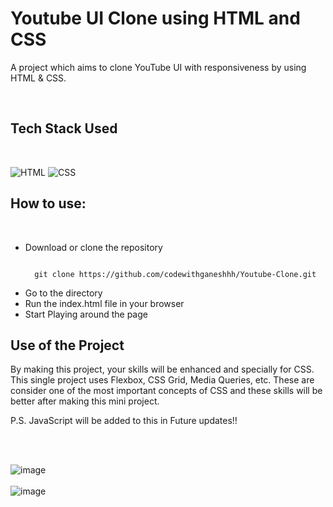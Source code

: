 <h1 id="youtube-ui-clone">Youtube UI Clone using HTML and CSS</h1>

<p>A project which aims to clone YouTube UI with responsiveness by using HTML & CSS. </p>
<br>

<h2 id="tech-stack-used">Tech Stack Used</h2>
<br>

<p><img src="https://img.shields.io/badge/html5%20-%23E34F26.svg?&style=for-the-badge&logo=html5&logoColor=white" alt="HTML">
<img src="https://img.shields.io/badge/css3%20-%231572B6.svg?&style=for-the-badge&logo=css3&logoColor=white" alt="CSS">

<h2 id="how-to-use">How to use:</h2>
<br>

<ul>
  <li>Download or clone the repository</li>
<pre><code>
  git clone https://github.com/codewithganeshhh/Youtube-Clone.git
</code></pre>
  
  <li>Go to the directory</li>
  <li>Run the index.html file in your browser</li>
  <li>Start Playing around the page<br></li>
</ul>

<h2 id="use-of-the-project">Use of the Project</h2>

<p>
By making this project, your skills will be enhanced and specially for CSS. This single project uses Flexbox, CSS Grid, Media Queries, etc. These are consider one of the most important concepts of CSS and these skills will be better after making this mini project.

P.S. JavaScript will be added to this in Future updates!!
</p>
<br><br>

<p>
	<img src="https://user-images.githubusercontent.com/67221487/125255480-1ae78480-e319-11eb-8b96-5cf57bd1e929.PNG" alt="image">
	<br><br>
	<img src="https://user-images.githubusercontent.com/67221487/125257286-e4ab0480-e31a-11eb-8fda-b468eea097ae.PNG" alt="image">
</p>
